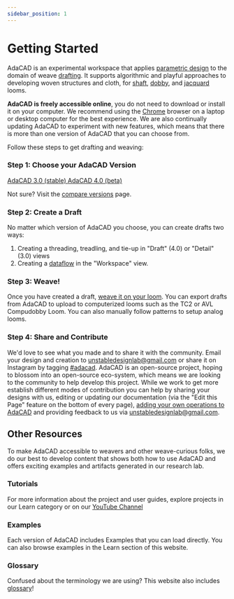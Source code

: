 ```yaml
---
sidebar_position: 1
---
```


# Getting Started
AdaCAD is an experimental workspace that applies [parametric design](/reference/glossary/parametric-design.md) to the domain of weave [drafting](/reference/glossary/draft.md). It supports algorithmic and playful approaches to developing woven structures and cloth, for [shaft](../../reference/glossary/harness-loom.md), [dobby](../../reference/glossary/direct-tie-loom.md),  and [jacquard](../../reference/glossary/jacquard-loom.md) looms. 

**AdaCAD is freely accessible online**, you do not need to download or install it on your computer. We recommend using the [Chrome](https://www.google.com/chrome/) browser on a laptop or desktop computer for the best experience. We are also continually updating AdaCAD to experiment with new features, which means that there is more than one version of AdaCAD that you can choose from. 

Follow these steps to get drafting and weaving: 

### Step 1: Choose your AdaCAD Version
<a class='button_open primary' href="https://adacad.org/" target="_blank">AdaCAD 3.0 (stable) </a>
<a class='button_open secondary' href="https://adacad-4-1.web.app/" target="_blank">AdaCAD 4.0 (beta)</a>

Not sure? Visit the [compare versions](./compare_versions.md) page. 

### Step 2: Create a Draft

No matter which version of AdaCAD you choose, you can create drafts two ways: 

1.  Creating a threading, treadling, and tie-up in "Draft" (4.0) or "Detail" (3.0) views
2.  Creating a [dataflow](dataflow.md) in the "Workspace" view.

### Step 3: Weave! 

Once you have created a draft, [weave it on your loom](./weave.md). You can export drafts from AdaCAD to upload to computerized looms such as the TC2 or AVL Compudobby Loom. You can also manually follow patterns to setup analog looms.

### Step 4: Share and Contribute

We'd love to see what you made and to share it with the community. Email your design and creation to unstabledesignlab@gmail.com or share it on Instagram by tagging [#adacad](https://www.instagram.com/explore/tags/adacad/). AdaCAD is an open-source project, hoping to blossom into an open-source eco-system, which means we are looking to the community to help develop this project. While we work to get more establish different modes of contribution you can help by sharing your designs with us, editing or updating our documentation (via the "Edit this Page" feature on the bottom of every page), [adding your own operations to AdaCAD](../../develop/makeanoperation.md) and providing feedback to us via unstabledesignlab@gmail.com. 



## Other Resources 
To make AdaCAD accessible to weavers and other weave-curious folks, we do our best to develop content that shows both how to use AdaCAD and offers exciting examples and artifacts generated in our research lab. 


### Tutorials
For more information about the project and user guides, explore projects in our Learn category or on our [YouTube Channel](https://www.youtube.com/playlist?list=PLy2lIjrar_02XiqfJG8kLpeWOyCtDXeFJ)


### Examples
Each version of AdaCAD includes Examples that you can load directly. You can also browse examples in the Learn section of this website. 

### Glossary
Confused about the terminology we are using? This website also includes [glossary](/docs/reference/glossary/)!


